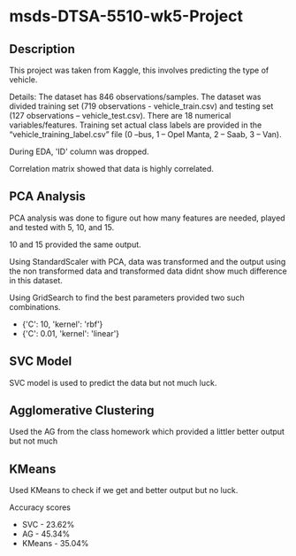 # msds-DTSA-5510-wk5-Project

## Description
This project was taken from Kaggle, this involves predicting the type of vehicle.

Details:
The dataset has 846 observations/samples. 
The dataset was divided training set (719 observations - vehicle_train.csv) and testing set (127 observations – vehicle_test.csv). 
There are 18 numerical variables/features. 
Training set actual class labels are provided in the “vehicle_training_label.csv” file 
(0 –bus, 1 – Opel Manta, 2 – Saab, 3 – Van).

During EDA, 'ID' column was dropped.

Correlation matrix showed that data is highly correlated.

## PCA Analysis
PCA analysis was done to figure out how many features are needed, played and tested with 5, 10, and 15.

10 and 15 provided the same output.

Using StandardScaler with PCA, data was transformed and the output using the non transformed data and transformed data didnt show much difference in this dataset.

Using GridSearch to find the best parameters provided two such combinations.

-  {'C': 10, 'kernel': 'rbf'}
-   {'C': 0.01, 'kernel': 'linear'}

## SVC Model
SVC model is used to predict the data but not much luck.

## Agglomerative Clustering
Used the AG from the class homework which provided a littler better output but not much

## KMeans
Used KMeans to check if we get and better output but no luck.


Accuracy scores
- SVC - 23.62%
- AG - 45.34%
- KMeans - 35.04%
